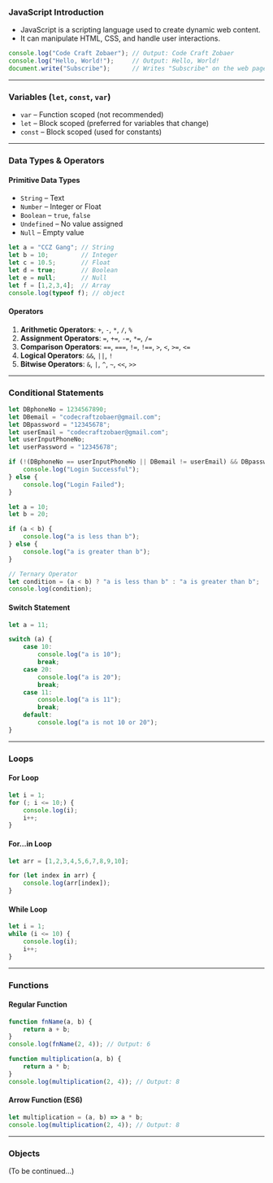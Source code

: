 ### JavaScript Introduction

- JavaScript is a scripting language used to create dynamic web content.
- It can manipulate HTML, CSS, and handle user interactions.

```javascript
console.log("Code Craft Zobaer"); // Output: Code Craft Zobaer
console.log("Hello, World!");     // Output: Hello, World!
document.write("Subscribe");      // Writes "Subscribe" on the web page
```

---

### Variables (`let`, `const`, `var`)

- `var` – Function scoped (not recommended)
- `let` – Block scoped (preferred for variables that change)
- `const` – Block scoped (used for constants)

---

### Data Types & Operators

#### Primitive Data Types
- `String` – Text
- `Number` – Integer or Float
- `Boolean` – `true`, `false`
- `Undefined` – No value assigned
- `Null` – Empty value

```javascript
let a = "CCZ Gang"; // String
let b = 10;         // Integer
let c = 10.5;       // Float
let d = true;       // Boolean
let e = null;       // Null
let f = [1,2,3,4];  // Array
console.log(typeof f); // object
```

#### Operators
1. **Arithmetic Operators**: `+`, `-`, `*`, `/`, `%`
2. **Assignment Operators**: `=`, `+=`, `-=`, `*=`, `/=`
3. **Comparison Operators**: `==`, `===`, `!=`, `!==`, `>`, `<`, `>=`, `<=`
4. **Logical Operators**: `&&`, `||`, `!`
5. **Bitwise Operators**: `&`, `|`, `^`, `~`, `<<`, `>>`

---

### Conditional Statements

```javascript
let DBphoneNo = 1234567890;
let DBemail = "codecraftzobaer@gmail.com";
let DBpassword = "12345678";
let userEmail = "codecraftzobaer@gmail.com";
let userInputPhoneNo;
let userPassword = "12345678";

if (!(DBphoneNo == userInputPhoneNo || DBemail != userEmail) && DBpassword == userPassword) {
    console.log("Login Successful");
} else {
    console.log("Login Failed");
}
```

```javascript
let a = 10;
let b = 20;

if (a < b) {
    console.log("a is less than b");
} else {
    console.log("a is greater than b");
}

// Ternary Operator
let condition = (a < b) ? "a is less than b" : "a is greater than b";
console.log(condition);
```

#### Switch Statement

```javascript
let a = 11;

switch (a) {
    case 10:
        console.log("a is 10");
        break;
    case 20:
        console.log("a is 20");
        break;
    case 11:
        console.log("a is 11");
        break;
    default:
        console.log("a is not 10 or 20");
}
```

---

### Loops

#### For Loop

```javascript
let i = 1;
for (; i <= 10;) {
    console.log(i);
    i++;
}
```

#### For...in Loop

```javascript
let arr = [1,2,3,4,5,6,7,8,9,10];

for (let index in arr) {
    console.log(arr[index]);
}
```

#### While Loop

```javascript
let i = 1;
while (i <= 10) {
    console.log(i);
    i++;
}
```

---

### Functions

#### Regular Function

```javascript
function fnName(a, b) {
    return a + b;
}
console.log(fnName(2, 4)); // Output: 6
```

```javascript
function multiplication(a, b) {
    return a * b;
}
console.log(multiplication(2, 4)); // Output: 8
```

#### Arrow Function (ES6)

```javascript
let multiplication = (a, b) => a * b;
console.log(multiplication(2, 4)); // Output: 8
```

---

### Objects

(To be continued...)
